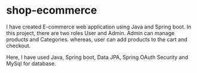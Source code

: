 # shop-ecommerce

I have created E-commerce web application using Java and Spring boot. In this project, there are two roles User and Admin. Admin can manage products and Categories. whereas, user can add products to the cart and checkout. 

Here, I have used Java, Spring boot, Data JPA, Spring OAuth Security and MySql for database.

